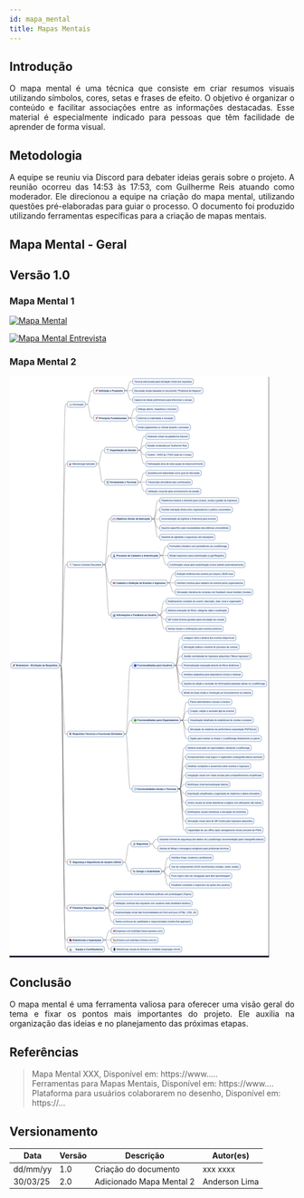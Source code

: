 ```yaml
---
id: mapa_mental
title: Mapas Mentais
---
```


## Introdução

<p align="justify">
O mapa mental é uma técnica que consiste em criar resumos visuais utilizando símbolos, cores, setas e frases de efeito. O objetivo é organizar o conteúdo e facilitar associações entre as informações destacadas. Esse material é especialmente indicado para pessoas que têm facilidade de aprender de forma visual.
</p>

## Metodologia

<p align="justify">
A equipe se reuniu via Discord para debater ideias gerais sobre o projeto. A reunião ocorreu das 14:53 às 17:53, com Guilherme Reis atuando como moderador. Ele direcionou a equipe na criação do mapa mental, utilizando questões pré-elaboradas para guiar o processo. O documento foi produzido utilizando ferramentas específicas para a criação de mapas mentais.
</p>

## Mapa Mental - Geral

## Versão 1.0

### Mapa Mental 1
[![Mapa Mental](../assets/Mapas_mentais/entrevista.png)](../assets/Mapas_mentais/entrevista.png)

[![Mapa Mental Entrevista](../assets/Mapas_mentais/entrevista.png)](../assets/Mapas_mentais/entrevista.png)

### Mapa Mental 2

[![Mapa Mental](../assets/mapa_mental1.png)](../assets/mapa_mental1.png)

## Conclusão

<p align="justify">
O mapa mental é uma ferramenta valiosa para oferecer uma visão geral do tema e fixar os pontos mais importantes do projeto. Ele auxilia na organização das ideias e no planejamento das próximas etapas.
</p>

## Referências
> Mapa Mental XXX, Disponível em: https://www.....  
> Ferramentas para Mapas Mentais, Disponível em: https://www....  
> Plataforma para usuários colaborarem no desenho, Disponível em: https://...

## Versionamento
| Data       | Versão | Descrição                | Autor(es)       |
|------------|--------|--------------------------|-----------------|
| dd/mm/yy   | 1.0    | Criação do documento     | xxx xxxx        |
| 30/03/25   | 2.0    | Adicionado Mapa Mental 2 | Anderson Lima |

